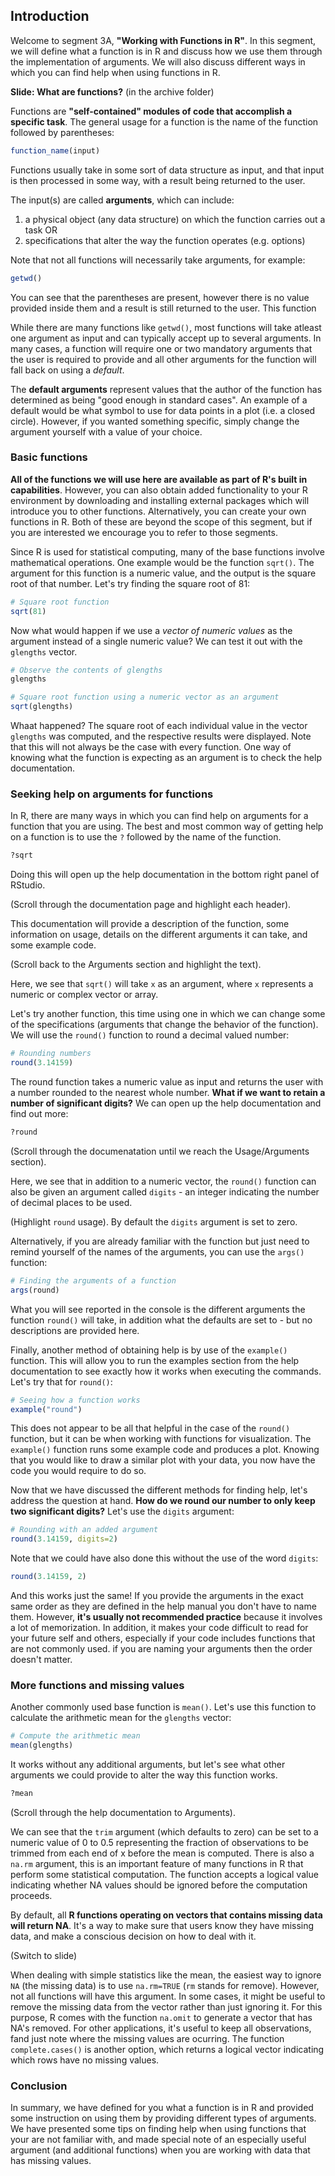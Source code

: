 ## Introduction

Welcome to segment 3A, **"Working with Functions in R"**. In this segment, we will define what a function is in R and discuss how we use them through the implementation of arguments. We will also discuss different ways in which you can find help when using functions in R. 

**Slide: What are functions?** (in the archive folder)

Functions are **"self-contained" modules of code that accomplish a specific task**. The general usage for a function is the name of the function followed by parentheses:

```r
function_name(input)
```
Functions usually take in some sort of data structure as input, and that input is then processed in some way, with a result being returned to the user.

The input(s) are called **arguments**, which can include:

1. a physical object (any data structure) on which the function carries out a task OR
2. specifications that alter the way the function operates (e.g. options)

Note that not all functions will necessarily take arguments, for example:

```r
getwd()
```
You can see that the parentheses are present, however there is no value provided inside them and a result is still returned to the user. This function 

While there are many functions like `getwd()`, most functions will take atleast one argument as input and can typically accept up to several arguments. In many cases, a function will require one or two mandatory arguments that the user is required to provide and all other arguments for the function will fall back on using a *default*. 

The **default arguments** represent values that the author of the function has determined as being "good enough in standard cases". An example of a default would be what symbol to use for data points in a plot (i.e. a closed circle). However, if you wanted something specific, simply change the argument yourself with a value of your choice.

### Basic functions

 **All of the functions we will use here are available as part of R's built in capabilities**. However, you can also obtain added functionality to your R environment by downloading and installing external packages which will introduce you to other functions. Alternatively, you can create your own functions in R. Both of these are beyond the scope of this segment, but if you are interested we encourage you to refer to those segments. 

Since R is used for statistical computing, many of the base functions involve mathematical operations. One example would be the function `sqrt()`. The argument for this function is a numeric value, and the output is the square root of that number. Let's try finding the square root of 81:

```r
# Square root function
sqrt(81)
```

Now what would happen if we use a *vector of numeric values* as the argument instead of a single numeric value? We can test it out with the `glengths` vector.

```r
# Observe the contents of glengths
glengths

# Square root function using a numeric vector as an argument
sqrt(glengths)
```

Whaat happened? The square root of each individual value in the vector `glengths` was computed, and the respective results were displayed. Note that this will not always be the case with every function. One way of knowing what the function is expecting as an argument is to check the help documentation. 

### Seeking help on arguments for functions

In R, there are many ways in which you can find help on arguments for a function that you are using. The best and most common way of getting help on a function is to use the `?` followed by the name of the function. 

```r
?sqrt
```	

Doing this will open up the help documentation in the bottom right panel of RStudio. 

(Scroll through the documentation page and highlight each header). 

This documentation will provide a description of the function, some information on usage, details on the different arguments it can take, and some example code. 

(Scroll back to the Arguments section and highlight the text). 

Here, we see that `sqrt()` will take `x` as an argument, where `x` represents a numeric or complex vector or array.

Let's try another function, this time using one in which we can change some of the specifications (arguments that change the behavior of the function). We will use the `round()` function to round a decimal valued number:

```r
# Rounding numbers
round(3.14159)
```

The round function takes a numeric value as input and returns the user with a number rounded to the nearest whole number. **What if we want to retain a number of significant digits?** We can open up the help documentation and find out more:

```r
?round
```	

(Scroll through the documenatation until we reach the Usage/Arguments section).

Here, we see that in addition to a numeric vector, the `round()` function can also be given an argument called `digits` - an integer indicating the number of decimal places to be used. 

(Highlight `round`  usage). By default the `digits` argument is set to zero. 

Alternatively, if you are already familiar with the function but just need to remind yourself of the names of the arguments, you can use the `args()` function:

```r
# Finding the arguments of a function
args(round)
```

What you will see reported in the console is the different arguments the function `round()` will take, in addition what the defaults are set to - but no descriptions are provided here.


Finally, another method of obtaining help is by use of the `example()` function. This will allow you to run the examples section from the help documentation to see exactly how it works when executing the commands. Let's try that for `round()`:

```r
# Seeing how a function works
example("round")
```

This does not appear to be all that helpful in the case of the `round()` function, but it can be when working with functions for visualization. The `example()` function runs some example code and produces a plot. Knowing that you would like to draw a similar plot with your data, you now have the code you would require to do so.


Now that we have discussed the different methods for finding help, let's address the question at hand. **How do we round our number to only keep two significant digits?** Let's use the `digits` argument:

```r
# Rounding with an added argument
round(3.14159, digits=2)
```

Note that we could have also done this without the use of the word `digits`:

```r
round(3.14159, 2)
```

And this works just the same! If you provide the arguments in the exact same order as they are defined in the help manual you don't have to name them. However, **it's usually not recommended practice** because it involves a lot of memorization. In addition, it makes your code difficult to read for your future self and others, especially if your code includes functions that are not commonly used. if you are naming your arguments then the order doesn't matter.

### More functions and missing values

Another commonly used base function is `mean()`. Let's use this function to calculate the arithmetic mean for the `glengths` vector:

```r
# Compute the arithmetic mean
mean(glengths)
```

It works without any additional arguments, but let's see what other arguments we could provide to alter the way this function works.

```r
?mean
```

(Scroll through the help documentation to Arguments). 

We can see that the `trim` argument (which defaults to zero) can be set to a numeric value of 0 to 0.5 representing the fraction of observations to be trimmed from each end of x before the mean is computed. There is also a `na.rm` argument, this is an important feature of many functions in R that perform some statistical computation. The function accepts a logical value indicating whether NA values should be ignored before the computation proceeds.

By default, all **R functions operating on vectors that contains missing data will return NA**. It's a way to make sure that users know they have missing data, and make a conscious decision on how to deal with it. 

(Switch to slide)

When dealing with simple statistics like the mean, the easiest way to ignore `NA` (the missing data) is to use `na.rm=TRUE` (`rm` stands for remove). However, not all functions will have this argument. In some cases, it might be useful to remove the missing data from the vector rather than just ignoring it. For this purpose, R comes with the function `na.omit` to generate a vector that has NA's removed. For other applications, it's useful to keep all observations, fand just note where the missing values are ocurring. The function `complete.cases()` is another option, which returns a logical vector indicating which rows have no missing values. 


### Conclusion

In summary, we have defined for you what a function is in R and provided some instruction on using them by providing different types of arguments. We have presented some tips on finding help when using functions that your are not familiar with, and made special note of an especially useful argument (and additional functions) when you are working with data that has missing values.
